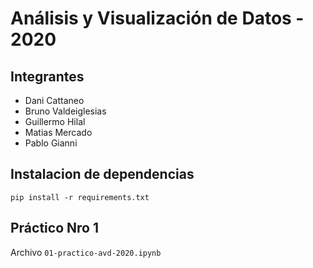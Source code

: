 
# Análisis y Visualización de Datos - 2020
## Integrantes

* Dani Cattaneo
* Bruno Valdeiglesias
* Guillermo Hilal
* Matias Mercado
* Pablo Gianni

## Instalacion de dependencias
`pip install -r requirements.txt`

## Práctico Nro 1
Archivo `01-practico-avd-2020.ipynb`
